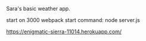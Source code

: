 Sara's basic weather app. 

start on 3000
webpack
start command: node server.js

https://enigmatic-sierra-11014.herokuapp.com/